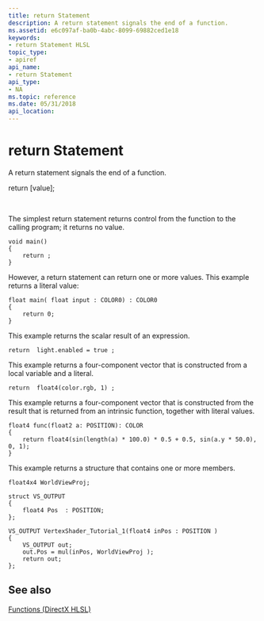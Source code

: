 ```yaml
---
title: return Statement
description: A return statement signals the end of a function.
ms.assetid: e6c097af-ba0b-4abc-8099-69882ced1e18
keywords:
- return Statement HLSL
topic_type:
- apiref
api_name:
- return Statement
api_type:
- NA
ms.topic: reference
ms.date: 05/31/2018
api_location: 
---
```


# return Statement

A return statement signals the end of a function.

return \[value\];



 

The simplest return statement returns control from the function to the calling program; it returns no value.


```
void main()
{
    return ;
}
```



However, a return statement can return one or more values. This example returns a literal value:


```
float main( float input : COLOR0) : COLOR0
{
    return 0;
}
```



This example returns the scalar result of an expression.


```
return  light.enabled = true ;
```



This example returns a four-component vector that is constructed from a local variable and a literal.


```
return  float4(color.rgb, 1) ;
```



This example returns a four-component vector that is constructed from the result that is returned from an intrinsic function, together with literal values.


```
float4 func(float2 a: POSITION): COLOR
{
    return float4(sin(length(a) * 100.0) * 0.5 + 0.5, sin(a.y * 50.0), 0, 1);
}
```



This example returns a structure that contains one or more members.


```
float4x4 WorldViewProj;

struct VS_OUTPUT
{
    float4 Pos  : POSITION;
};

VS_OUTPUT VertexShader_Tutorial_1(float4 inPos : POSITION )
{
    VS_OUTPUT out;
    out.Pos = mul(inPos, WorldViewProj );
    return out;
};
```



## See also

<dl> <dt>

[Functions (DirectX HLSL)](dx-graphics-hlsl-functions.md)
</dt> </dl>

 

 




